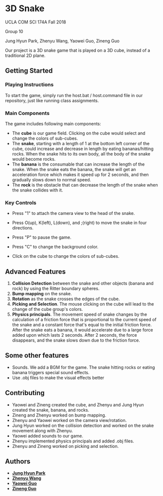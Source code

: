 # 3D Snake

UCLA COM SCI 174A Fall 2018

Group 10

Jung Hyun Park, Zhenyu Wang, Yaowei Guo, Zineng Guo

Our project is a 3D snake game that is played on a 3D cube, instead of a traditional 2D plane.

## Getting Started

### Playing Instructions

To start the game, simply run the host.bat / host.command file in our repository, just like running class assignments.

### Main Components

The game includes following main components:
- The **cube** is our game field. Clicking on the cube would select and change the colors of sub-cubes.
- The **snake**, starting with a length of 1 at the bottom left corner of the cube, could increase and decrease in length by eating bananas/hitting rocks. When the snake hits to its own body, all the body of the snake would become rocks.
- The **banana** is the consumable that can increase the length of the snake. When the snake eats the banana, the snake will get an acceleration force which makes it speed up for 2 seconds, and then gradually slows down to normal speed.
- The **rock** is the obstacle that can decrease the length of the snake when the snake collides with it.

### Key Controls

- Press "1" to attach the camera view to the head of the snake.

- Press O(up), K(left), L(down), and ;(right) to move the snake in four directions. 

- Press "P" to pause the game.

- Press "C" to change the background color.

- Click on the cube to change the colors of sub-cubes.

## Advanced Features

1. **Collision Detection** between the snake and other objects (banana and rock) by using the Ritter boundary spheres. 
2. **Bump mapping** on the snake.
3. **Rotation** as the snake crosses the edges of the cube.
4. **Picking and Selection**. The mouse clicking on the cube will lead to the change of the cube group's colors.
5. **Physics principals**. The movement speed of snake changes by the calculation of a friction force that is proportional to the current speed of the snake and a constant force that's equal to the initial friction force. After the snake eats a banana, it would accelerate due to a large force added upon which lasts 2 seconds. After 2 seconds, the force disappears, and the snake slows down due to the friction force.

## Some other features
- Sounds. We add a BGM for the game. The snake hitting rocks or eating banana triggers special sound effects.
- Use .obj files to make the visual effects better

## Contributing

- Yaowei and Zineng created the cube, and Zhenyu and Jung Hyun created the snake, banana, and rocks.
- Zineng and Zhenyu worked on bump mapping.
- Zhenyu and Yaowei worked on the camera view/rotation. 
- Jung Hyun worked on the collision detection and worked on the snake movement along with Zhenyu. 
- Yaowei added sounds to our game. 
- Zhenyu implemented physics principals and added .obj files.
- Zhenyu and Zineng worked on picking and selection. 

## Authors

* **[Jung Hyun Park](https://github.com/JungHyunPark97)**
* **[Zhenyu Wang](https://github.com/zhenyuw16)**
* **[Yaowei Guo](https://github.com/GYGWG)**
* **[Zineng Guo](https://github.com/fortunecookie34)**
